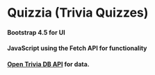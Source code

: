 # Quizzia (Trivia Quizzes)

#### Bootstrap 4.5 for UI

#### JavaScript using the Fetch API for functionality

#### [Open Trivia DB API](https://opentdb.com/) for data.
